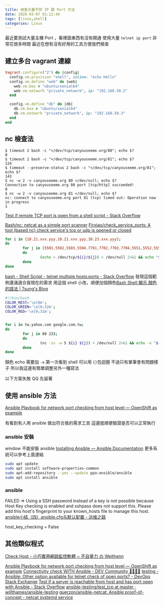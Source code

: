 ```yaml
---
title: 檢查大量不同 IP 跟 Port 方法
date: 2020-03-07 01:12:49
tags: [linux,shell]
categories: Linux
---
```


最近要測試大量主機 Port ，看裡面東西有沒有開通
使用大量 `telnet ip port` 非常花很多時間
最近在想有沒有好用的工具方便我們檢查

<!--more-->

## 建立多台 vagrant 連線

```ruby
Vagrant.configure("2") do |config|
  config.vm.provision "shell", inline: "echo Hello"
  config.vm.define "web" do |web|
    web.vm.box = "ubuntu/xenial64"
    web.vm.network "private_network", ip: "192.168.50.2"
  end

  config.vm.define "db" do |db|
    db.vm.box = "ubuntu/xenial64"
    db.vm.network "private_network", ip: "192.168.50.3"
  end
end
```


## nc 檢查法

```
$ timeout 2 bash -c "</dev/tcp/canyouseeme.org/80"; echo $?
0
$ timeout 2 bash -c "</dev/tcp/canyouseeme.org/81"; echo $?
124
$ timeout --preserve-status 2 bash -c "</dev/tcp/canyouseeme.org/81"; echo $?
143
$ nc -w 2 -v canyouseeme.org 80 </dev/null; echo $?
Connection to canyouseeme.org 80 port [tcp/http] succeeded!
0
$ nc -w 2 -v canyouseeme.org 81 </dev/null; echo $?
nc: connect to canyouseeme.org port 81 (tcp) timed out: Operation now in progress
1
```
[Test if remote TCP port is open from a shell script - Stack Overflow](https://stackoverflow.com/questions/4922943/test-if-remote-tcp-port-is-open-from-a-shell-script/14701003#14701003)

[Bash/nc: netcat as a simple port scanner](https://gist.github.com/gerjantd/9787606)
[Firxiao/check_service_ports: A tool (based nc) check service's tcp or udp is opened or closed](https://github.com/Firxiao/check_service_ports)


```bash
for i in {10.21.xxx.yyy,10.21.xxx.yyy,10.23.xxx.yyy};
do
        for j in {5501,5502,5503,5504,7701,7702,7703,7704,5551,5552,5553,7771,7772,7773};
        do
                (echo > /dev/tcp/${i}/${j}) > /dev/null 2>&1 && echo "${i}:${j} :: it's getting connected" || echo "${i}:${j} :: it's not connecting"
        done
done
```

[bash - Shell Script - telnet multiple hosts:ports - Stack Overflow](https://stackoverflow.com/questions/29392568/shell-script-telnet-multiple-hostsports)
發現這個範例還滿適合我現在的需求
用這個 shell 小改，順便加個顏色[Bash Shell 顯示 顏色的語法 | Tsung's Blog](https://blog.longwin.com.tw/2015/02/bash-shell-color-display-2015/)

```bash
#!/bin/bash
COLOR_REST='\e[0m';
COLOR_GREEN='\e[0;32m';
COLOR_RED='\e[0;31m';


for i in tw.yahoo.com google.com.tw;
do
        for j in 80 233;
        do
                (nc -zv -w 5 ${i} ${j}) > /dev/null 2>&1 && echo -e "${COLOR_GREEN}${i}:${j} :: it's getting connected${COLOR_REST}" || echo -e "${COLOR_RED}${i}:${j} :: it's not connecting${COLOR_REST}"
        done
done
```

顏色 echo 需要加 `-e`
第一次看到 shell 可以用 `{}`包迴圈
不過只有單筆會有問題樣子
所以我這邊有簡單調整另外一種寫法



以下方案失敗 QQ
先留著
## 使用 ansible 方法

[Ansible Playbook for network port checking from host level — OpenShift as example](https://medium.com/@chanhiuyeung/ansible-playbook-for-network-port-checking-from-host-level-openshift-as-example-fb1960090fdf)

有看到有人用 ansible 做出符合我的需求工具
這邊就順便驗證是否可以正常執行

### ansible 安裝

window 不能安裝 ansible
[Installing Ansible — Ansible Documentation](https://docs.ansible.com/ansible/latest/installation_guide/intro_installation.html)
更多系統可以參考上面連結

```bash
sudo apt update
sudo apt install software-properties-common
sudo apt-add-repository --yes --update ppa:ansible/ansible
sudo apt install ansible
```

### ansible

FAILED => Using a SSH password instead of a key is not possible because Host Key checking is enabled and sshpass does not support this.  Please add this host's fingerprint to your known_hosts file to manage this host.
[ansible小结（四）ansible.cfg与默认配置 - 运维之路](http://www.361way.com/ansible-cfg/4401.html)

host_key_checking = False  



## 其他類似程式

[Check Host - 小巧實用網路監控軟體 ~ 不自量力 の Weithenn](http://www.weithenn.org/2011/11/check-host.html)


[Ansible Playbook for network port checking from host level — OpenShift as example](https://medium.com/@chanhiuyeung/ansible-playbook-for-network-port-checking-from-host-level-openshift-as-example-fb1960090fdf)
[Connectivity check WITH Ansible - DEV Community 👩‍💻👨‍💻](https://dev.to/koh_sh/connectivity-check-with-ansible-1po)
[testing - Ansible: Other option available for telnet check of open ports? - DevOps Stack Exchange](https://devops.stackexchange.com/questions/1658/ansible-other-option-available-for-telnet-check-of-open-ports)
[Test if a server is reachable from host and has port open with Ansible - Stack Overflow](https://stackoverflow.com/questions/39800368/test-if-a-server-is-reachable-from-host-and-has-port-open-with-ansible)
[ansible-testing/test_tcp at master · willthames/ansible-testing](https://github.com/willthames/ansible-testing/blob/master/test_tcp)
[guerzon/ansible-netcat: Ansible proof-of-concept - netcat systemd service](https://github.com/guerzon/ansible-netcat)